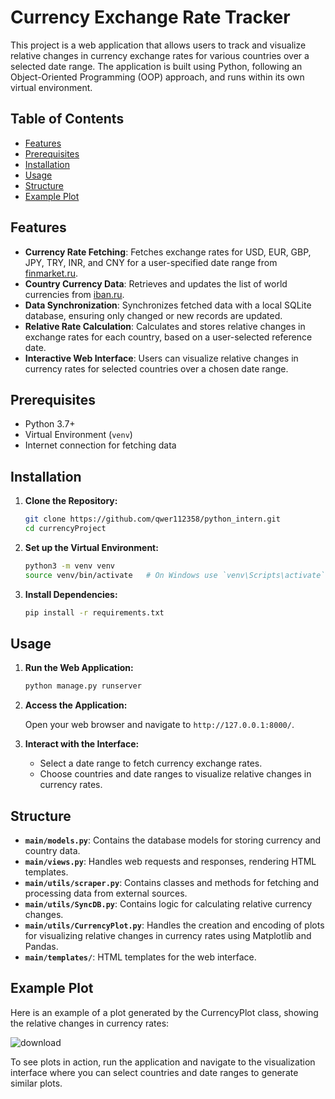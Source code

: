 # Currency Exchange Rate Tracker

This project is a web application that allows users to track and visualize relative changes in currency exchange rates for various countries over a selected date range. The application is built using Python, following an Object-Oriented Programming (OOP) approach, and runs within its own virtual environment.

## Table of Contents

- [Features](#features)
- [Prerequisites](#prerequisites)
- [Installation](#installation)
- [Usage](#usage)
- [Structure](#structure)
- [Example Plot](#example-plot)

## Features

- **Currency Rate Fetching**: Fetches exchange rates for USD, EUR, GBP, JPY, TRY, INR, and CNY for a user-specified date range from [finmarket.ru](https://www.finmarket.ru).
- **Country Currency Data**: Retrieves and updates the list of world currencies from [iban.ru](https://www.iban.ru/currency-codes).
- **Data Synchronization**: Synchronizes fetched data with a local SQLite database, ensuring only changed or new records are updated.
- **Relative Rate Calculation**: Calculates and stores relative changes in exchange rates for each country, based on a user-selected reference date.
- **Interactive Web Interface**: Users can visualize relative changes in currency rates for selected countries over a chosen date range.

## Prerequisites

- Python 3.7+
- Virtual Environment (`venv`)
- Internet connection for fetching data

## Installation

1. **Clone the Repository:**

    ```bash
    git clone https://github.com/qwer112358/python_intern.git
    cd currencyProject
    ```

2. **Set up the Virtual Environment:**

    ```bash
    python3 -m venv venv
    source venv/bin/activate   # On Windows use `venv\Scripts\activate`
    ```

3. **Install Dependencies:**

    ```bash
    pip install -r requirements.txt
    ```

## Usage

1. **Run the Web Application:**

    ```bash
    python manage.py runserver
    ```

2. **Access the Application:**

   Open your web browser and navigate to `http://127.0.0.1:8000/`.

3. **Interact with the Interface:**
   - Select a date range to fetch currency exchange rates.
   - Choose countries and date ranges to visualize relative changes in currency rates.

## Structure

- **`main/models.py`**: Contains the database models for storing currency and country data.
- **`main/views.py`**: Handles web requests and responses, rendering HTML templates.
- **`main/utils/scraper.py`**: Contains classes and methods for fetching and processing data from external sources.
- **`main/utils/SyncDB.py`**: Contains logic for calculating relative currency changes.
- **`main/utils/CurrencyPlot.py`**: Handles the creation and encoding of plots for visualizing relative changes in currency rates using Matplotlib and Pandas.
- **`main/templates/`**: HTML templates for the web interface.

## Example Plot
Here is an example of a plot generated by the CurrencyPlot class, showing the relative changes in currency rates:

![download](https://github.com/user-attachments/assets/b42590ed-cb35-445b-981b-1d9686c86dca)

To see plots in action, run the application and navigate to the visualization interface where you can select countries and date ranges to generate similar plots.

